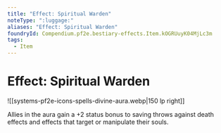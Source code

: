 ```yaml
---
title: "Effect: Spiritual Warden"
noteType: ":luggage:"
aliases: "Effect: Spiritual Warden"
foundryId: Compendium.pf2e.bestiary-effects.Item.kOGRUuyK04MjLc3m
tags:
  - Item
---
```


# Effect: Spiritual Warden
![[systems-pf2e-icons-spells-divine-aura.webp|150 lp right]]

Allies in the aura gain a +2 status bonus to saving throws against death effects and effects that target or manipulate their souls.

